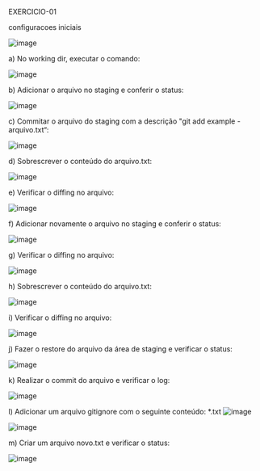 EXERCICIO-01

configuracoes iniciais

![image](https://github.com/user-attachments/assets/80862a9e-a707-4a69-ba4d-8d929389dc9c)

a) No working dir, executar o comando:

![image](https://github.com/user-attachments/assets/9e077182-b474-4b92-b5aa-52453118cbe8)

b) Adicionar o arquivo no staging e conferir o status:

![image](https://github.com/user-attachments/assets/0a9ae16c-9f23-4e4c-87e9-b9fcc0762d34)

c) Commitar o arquivo do staging com a descrição "git add example - arquivo.txt“:

![image](https://github.com/user-attachments/assets/e4bd08a8-d40e-415f-a7a6-e4d905632957)

d) Sobrescrever o conteúdo do arquivo.txt:

![image](https://github.com/user-attachments/assets/e3f7ef6a-a06a-49d3-85cf-660ef6f49a0e)

e) Verificar o diffing no arquivo:

![image](https://github.com/user-attachments/assets/36fc8b10-fe06-49b8-9f87-6cb9e24a004a)

f) Adicionar novamente o arquivo no staging e conferir o status:

![image](https://github.com/user-attachments/assets/983d7177-c5d8-44f7-ab06-48c2e20b3d97)

g) Verificar o diffing no arquivo:

![image](https://github.com/user-attachments/assets/f9f74ec4-7115-4635-b166-9472d0c88191)

h) Sobrescrever o conteúdo do arquivo.txt:

![image](https://github.com/user-attachments/assets/81bee39f-f4a9-4007-9797-a76211da5f53)

i) Verificar o diffing no arquivo:

![image](https://github.com/user-attachments/assets/b461fa28-e45d-429a-ae9c-d24ede07da65)

j) Fazer o restore do arquivo da área de staging e verificar o status:

![image](https://github.com/user-attachments/assets/3275e512-200d-4f06-a59b-a9a133ac3a62)

k) Realizar o commit do arquivo e verificar o log:

![image](https://github.com/user-attachments/assets/47e2490a-fc31-4564-b321-b579bf62e7c9)

l) Adicionar um arquivo gitignore com o seguinte conteúdo:
*.txt
![image](https://github.com/user-attachments/assets/995ea6fc-09df-4712-98db-720fc04f587b)

![image](https://github.com/user-attachments/assets/bb12f93f-a06a-4c77-b09b-6d8916e4994b)

m) Criar um arquivo novo.txt e verificar o status:

![image](https://github.com/user-attachments/assets/0b6e244e-e46b-4d19-a11a-8088fff2bf86)
